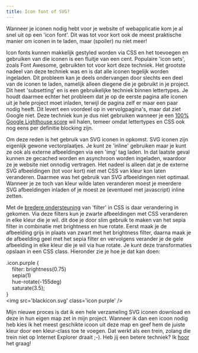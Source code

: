 ```yaml
---
title: Icon font of SVG?
---
```


Wanneer je iconen nodig hebt voor je website of webapplicatie kom je al snel uit op een 'icon font'. Dit was tot voor kort ook de meest praktische manier om iconen in te laden, maar (spoiler) nu niet meer!

Icon fonts kunnen makkelijk gestyled worden via CSS en het toevoegen en gebruiken van die iconen is een fluitje van een cent. Populaire 'icon sets', zoals Font Awesome, gebruikten tot voor kort deze techniek. Het grootste nadeel van deze techniek was en is dat alle iconen tegelijk worden ingeladen. Dit probleem kan je deels ondervangen door slechts een deel van de iconen te laden, namelijk alleen diegene die je gebruikt in je project. Dit heet 'subsetting' en is een gebruikelijke techniek binnen lettertypes. Je houdt daarmee echter het probleem dat je op de eerste pagina alle iconen uit je hele project moet inladen, terwijl de pagina zelf er maar een paar nodig heeft. Dit levert een voordeel op in vervolgpagina's, maar dat ziet Google niet. Deze techniek kun je dus niet gebruiken wanneer je een [100% Google Lighthouse score](https://www.usecue.com/blog/how-to-get-a-100-google-lighthouse-score/) wil halen, temeer omdat lettertypes en CSS ook nog eens per definitie blocking zijn.

Om deze reden is het gebruik van SVG iconen in opkomst. SVG iconen zijn eigenlijk gewone vectorplaatjes. Je kunt ze 'inline' gebruiken maar je kunt ze ook als externe afbeeldingen via een 'img' tag laden. In dat laatste geval kunnen ze gecached worden en asynchroon worden ingeladen, waardoor ze je website niet onnodig vertragen. Het nadeel is alleen dat je de externe SVG afbeeldingen (tot voor kort) niet met CSS van kleur kon laten veranderen. Daarmee was het gebruik van SVG afbeeldingen niet optimaal. Wanneer je ze toch van kleur wilde laten veranderen moest je meerdere SVG afbeeldingen inladen of je moest ze (eventueel met javascript) inline zetten.

Met de [bredere ondersteuning](https://caniuse.com/#feat=css-filters) van 'filter' in CSS is daar verandering in gekomen. Via deze filters kun je zwarte afbeeldingen met CSS veranderen in elke kleur die je wil. dit doe je door slim gebruik te maken van het sepia filter in combinatie met brightness en hue rotate. Eerst maak je de afbeelding grijs in plaats van zwart met het brightness filter, daarna maak je de afbeelding geel met het sepia filter en vervolgens verander je de gele afbeelding in elke kleur die je wil via hue rotate. Je kunt deze transformaties opslaan in een CSS class. Hieronder zie je hoe je dat kan doen:

.icon.purple {  
&nbsp;&nbsp;&nbsp;&nbsp;filter: brightness(0.75)  
&nbsp;&nbsp;&nbsp;&nbsp;sepia(1)  
&nbsp;&nbsp;&nbsp;&nbsp;hue-rotate(-155deg)  
&nbsp;&nbsp;&nbsp;&nbsp;saturate(3.5);  
}  
&lt;img src='blackicon.svg' class='icon purple' /&gt;

Mijn nieuwe proces is dat ik een hele verzameling SVG iconen download en deze in hun eigen map zet in mijn project. Wanneer ik dan een icoon nodig heb kies ik het meest geschikte icoon uit deze map en geef hem de juiste kleur door een kleur-class toe te voegen. Dat werkt als een trein, zolang die trein niet op Internet Explorer draait ;-). Heb jij een betere techniek? Ik [hoor](/contact) het graag!